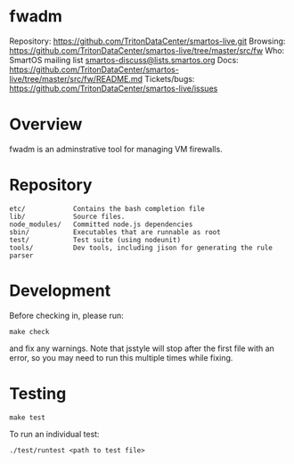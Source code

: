 # fwadm

Repository: <https://github.com/TritonDataCenter/smartos-live.git>
Browsing: <https://github.com/TritonDataCenter/smartos-live/tree/master/src/fw>
Who: SmartOS mailing list <smartos-discuss@lists.smartos.org>
Docs: <https://github.com/TritonDataCenter/smartos-live/tree/master/src/fw/README.md>
Tickets/bugs: <https://github.com/TritonDataCenter/smartos-live/issues>


# Overview

fwadm is an adminstrative tool for managing VM firewalls.


# Repository

    etc/            Contains the bash completion file
    lib/            Source files.
    node_modules/   Committed node.js dependencies
    sbin/           Executables that are runnable as root
    test/           Test suite (using nodeunit)
    tools/          Dev tools, including jison for generating the rule parser


# Development

Before checking in, please run:

    make check

and fix any warnings. Note that jsstyle will stop after the first file with an
error, so you may need to run this multiple times while fixing.


# Testing

    make test

To run an individual test:

    ./test/runtest <path to test file>
